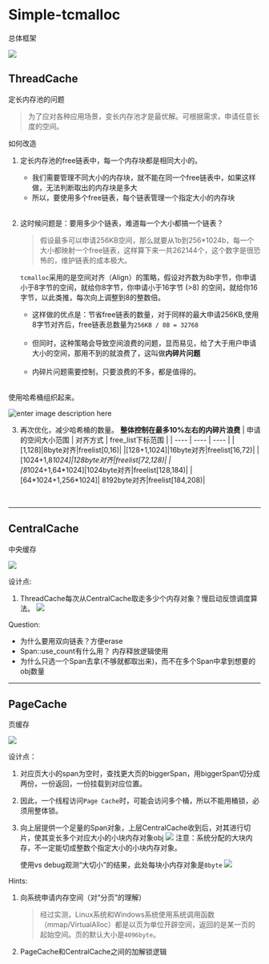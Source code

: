 # Simple-tcmalloc

总体框架

![](https://ckfs.oss-cn-beijing.aliyuncs.com/img/202412102134176.png)

## ThreadCache

定长内存池的问题

>为了应对各种应用场景，变长内存池才是最优解。可根据需求，申请任意长度的空间。

如何改造

1. 定长内存池的free链表中，每一个内存块都是相同大小的。
   - 我们需要管理不同大小的内存块，就不能在同一个free链表中，如果这样做，无法判断取出的内存块是多大
   - 所以，要使用多个free链表，每个链表管理一个指定大小的内存块
    </br>
2. 这时候问题是：要用多少个链表，难道每一个大小都搞一个链表？
   
    > 假设最多可以申请256KB空间，那么就要从1b到256*1024b，每一个大小都映射一个free链表，这样算下来一共262144个，这个数字是很恐怖的，维护链表的成本极大。

    `tcmalloc`采用的是空间对齐（Align）的策略，假设对齐数为8b字节，你申请小于8字节的空间，就给你8字节，你申请小于16字节 (>8) 的空间，就给你16字节，以此类推，每次向上调整到8的整数倍。
    </br>
    
    - 这样做的优点是：节省free链表的数量，对于同样的最大申请256KB,使用8字节对齐后，free链表总数量为`256KB / 8B = 32768`
    </br>
    
    - 但同时，这种策略会导致空间浪费的问题，显而易见，给了大于用户申请大小的空间，那用不到的就浪费了，这叫做**内碎片问题**
    </br>

    - 内碎片问题需要控制，只要浪费的不多，都是值得的。
</br>
使用哈希桶组织起来。

![enter image description here](https://ckfs.oss-cn-beijing.aliyuncs.com/img/202412081716235.png)

  
3. 再次优化，减少哈希桶的数量。
    **整体控制在最多10%左右的内碎片浪费**
    |   申请的空间大小范围   |  对齐方式    | free_list下标范围     |
    | ---- | ---- | ---- |
    |[1,128]|8byte对齐|freelist[0,16)|
    |[128+1,1024]|16byte对齐|freelist[16,72)|
    |[1024+1,8*1024]|128byte对齐|freelist[72,128)|
    |[8*1024+1,64\*1024]|1024byte对齐|freelist[128,184)|
    |[64*1024+1,256\*1024]|  8192byte对齐|freelist[184,208)|

       
---


## CentralCache

中央缓存

![](https://ckfs.oss-cn-beijing.aliyuncs.com/img/202412151549106.png)

设计点:
  1. ThreadCache每次从CentralCache取走多少个内存对象？慢启动反馈调度算法。
   ![](https://ckfs.oss-cn-beijing.aliyuncs.com/img/202412102140454.png)


Question:
  - 为什么要用双向链表？方便erase
  - Span::use_count有什么用？ 内存释放逻辑使用
  - 为什么只选一个Span去拿(不够就都取出来)，而不在多个Span中拿到想要的obj数量

---

## PageCache

页缓存

![](https://ckfs.oss-cn-beijing.aliyuncs.com/img/202412151524208.png)

设计点：
1. 对应页大小的span为空时，查找更大页的biggerSpan，用biggerSpan切分成两份，一份返回，一份挂载到对应位置。
2. 因此，一个线程访问`Page Cache`时，可能会访问多个桶，所以不能用桶锁，必须用整体锁。
3. 向上层提供一个足量的Span对象，上层CentralCache收到后，对其进行切片，使其变长多个对应大小的小块内存对象obj
   ![](https://ckfs.oss-cn-beijing.aliyuncs.com/img/202412151533425.png)
   注意：系统分配的大块内存，不一定能切成整数个指定大小的小块内存对象。

   使用vs debug观测“大切小”的结果，此处每块小内存对象是`8byte`
   ![](https://ckfs.oss-cn-beijing.aliyuncs.com/img/202412151545747.png)

Hints:
1. 向系统申请内存空间（对“分页”的理解）
   > 经过实测，Linux系统和Windows系统使用系统调用函数（mmap/VirtualAlloc）都是以页为单位开辟空间，返回的是某一页的起始空间。页的默认大小是`4096byte`。

2. PageCache和CentralCache之间的加解锁逻辑